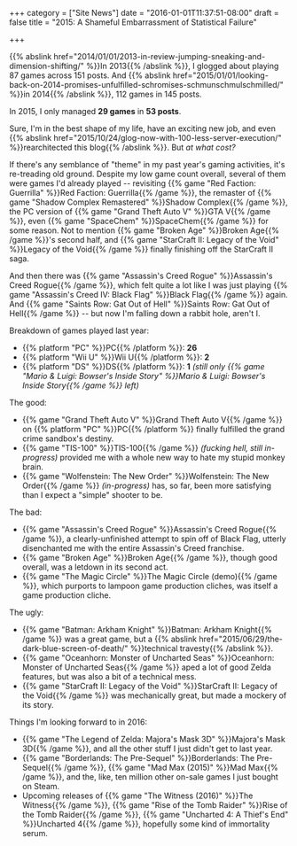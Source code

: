 +++
category = ["Site News"]
date = "2016-01-01T11:37:51-08:00"
draft = false
title = "2015: A Shameful Embarrassment of Statistical Failure"

+++

{{% abslink href="2014/01/01/2013-in-review-jumping-sneaking-and-dimension-shifting/" %}}In 2013{{% /abslink %}}, I glogged about playing 87 games across 151 posts.  And {{% abslink href="2015/01/01/looking-back-on-2014-promises-unfulfilled-schromises-schmunschmulschmilled/" %}}in 2014{{% /abslink %}}, 112 games in 145 posts.

In 2015, I only managed <b>29 games</b> in <b>53 posts</b>.

Sure, I'm in the best shape of my life, have an exciting new job, and even {{% abslink href="2015/10/24/glog-now-with-100-less-server-execution/" %}}rearchitected this blog{{% /abslink %}}.  But <i>at what cost?</i>

If there's any semblance of "theme" in my past year's gaming activities, it's re-treading old ground.  Despite my low game count overall, several of them were games I'd already played -- revisiting {{% game "Red Faction: Guerrilla" %}}Red Faction: Guerrilla{{% /game %}}, the remaster of {{% game "Shadow Complex Remastered" %}}Shadow Complex{{% /game %}}, the PC version of {{% game "Grand Theft Auto V" %}}GTA V{{% /game %}}, even {{% game "SpaceChem" %}}SpaceChem{{% /game %}} for some reason.  Not to mention {{% game "Broken Age" %}}Broken Age{{% /game %}}'s second half, and {{% game "StarCraft II: Legacy of the Void" %}}Legacy of the Void{{% /game %}} finally finishing off the StarCraft II saga.

And then there was {{% game "Assassin's Creed Rogue" %}}Assassin's Creed Rogue{{% /game %}}, which felt quite a lot like I was just playing {{% game "Assassin's Creed IV: Black Flag" %}}Black Flag{{% /game %}} again.  And {{% game "Saints Row: Gat Out of Hell" %}}Saints Row: Gat Out of Hell{{% /game %}} -- but now I'm falling down a rabbit hole, aren't I.

Breakdown of games played last year:

* {{% platform "PC" %}}PC{{% /platform %}}: <b>26</b>
* {{% platform "Wii U" %}}Wii U{{% /platform %}}: <b>2</b>
* {{% platform "DS" %}}DS{{% /platform %}}: <b>1</b> <i>(still only {{% game "Mario &amp; Luigi: Bowser's Inside Story" %}}Mario &amp; Luigi: Bowser's Inside Story{{% /game %}} left)</i>

The good:

* {{% game "Grand Theft Auto V" %}}Grand Theft Auto V{{% /game %}} on {{% platform "PC" %}}PC{{% /platform %}} finally fulfilled the grand crime sandbox's destiny.
* {{% game "TIS-100" %}}TIS-100{{% /game %}} <i>(fucking hell, still in-progress)</i> provided me with a whole new way to hate my stupid monkey brain.
* {{% game "Wolfenstein: The New Order" %}}Wolfenstein: The New Order{{% /game %}} <i>(in-progress)</i> has, so far, been more satisfying than I expect a "simple" shooter to be.

The bad:

* {{% game "Assassin's Creed Rogue" %}}Assassin's Creed Rogue{{% /game %}}, a clearly-unfinished attempt to spin off of Black Flag, utterly disenchanted me with the entire Assassin's Creed franchise.
* {{% game "Broken Age" %}}Broken Age{{% /game %}}, though good overall, was a letdown in its second act.
* {{% game "The Magic Circle" %}}The Magic Circle (demo){{% /game %}}, which purports to lampoon game production cliches, was itself a game production cliche.

The ugly:

* {{% game "Batman: Arkham Knight" %}}Batman: Arkham Knight{{% /game %}} was a great game, but a {{% abslink href="2015/06/29/the-dark-blue-screen-of-death/" %}}technical travesty{{% /abslink %}}.
* {{% game "Oceanhorn: Monster of Uncharted Seas" %}}Oceanhorn: Monster of Uncharted Seas{{% /game %}} aped a lot of good Zelda features, but was also a bit of a technical mess.
* {{% game "StarCraft II: Legacy of the Void" %}}StarCraft II: Legacy of the Void{{% /game %}} was mechanically great, but made a mockery of its story.

Things I'm looking forward to in 2016:

* {{% game "The Legend of Zelda: Majora's Mask 3D" %}}Majora's Mask 3D{{% /game %}}, and all the other stuff I just didn't get to last year.
* {{% game "Borderlands: The Pre-Sequel" %}}Borderlands: The Pre-Sequel{{% /game %}}, {{% game "Mad Max (2015)" %}}Mad Max{{% /game %}}, and the, like, ten million other on-sale games I just bought on Steam.
* Upcoming releases of {{% game "The Witness (2016)" %}}The Witness{{% /game %}}, {{% game "Rise of the Tomb Raider" %}}Rise of the Tomb Raider{{% /game %}}, {{% game "Uncharted 4: A Thief's End" %}}Uncharted 4{{% /game %}}, hopefully some kind of immortality serum.

